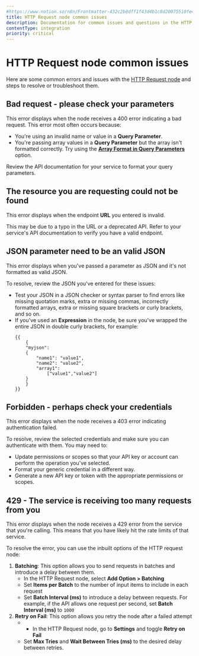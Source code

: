 ```yaml
---
#https://www.notion.so/n8n/Frontmatter-432c2b8dff1f43d4b1c8d20075510fe4
title: HTTP Request node common issues 
description: Documentation for common issues and questions in the HTTP Request node in n8n, a workflow automation platform. Includes details of the issue and suggested solutions.
contentType: integration
priority: critical
---
```


# HTTP Request node common issues

Here are some common errors and issues with the [HTTP Request node](/integrations/builtin/core-nodes/n8n-nodes-base.httprequest/) and steps to resolve or troubleshoot them.

## Bad request - please check your parameters

This error displays when the node receives a 400 error indicating a bad request. This error most often occurs because:

* You're using an invalid name or value in a **Query Parameter**.
* You're passing array values in a **Query Parameter** but the array isn't formatted correctly. Try using the [**Array Format in Query Parameters**](/integrations/builtin/core-nodes/n8n-nodes-base.httprequest/#array-format-in-query-parameters) option.

Review the API documentation for your service to format your query parameters.

<!-- vale off -->
## The resource you are requesting could not be found
<!-- vale on -->

This error displays when the endpoint **URL** you entered is invalid.

This may be due to a typo in the URL or a deprecated API. Refer to your service's API documentation to verify you have a valid endpoint.

## JSON parameter need to be an valid JSON

This error displays when you've passed a parameter as JSON and it's not formatted as valid JSON.

To resolve, review the JSON you've entered for these issues:

* Test your JSON in a JSON checker or syntax parser to find errors like missing quotation marks, extra or missing commas, incorrectly formatted arrays, extra or missing square brackets or curly brackets, and so on.
* If you've used an **Expression** in the node, be sure you've wrapped the entire JSON in double curly brackets, for example:
    ```
    {{
        {
        "myjson":
        {
            "name1": "value1",
            "name2": "value2",
            "array1":
                ["value1","value2"]
        }
        }
    }}
    ```

## Forbidden - perhaps check your credentials

This error displays when the node receives a 403 error indicating authentication failed.

To resolve, review the selected credentials and make sure you can authenticate with them. You may need to:

* Update permissions or scopes so that your API key or account can perform the operation you've selected.
* Format your generic credential in a different way.
* Generate a new API key or token with the appropriate permissions or scopes.

## 429 - The service is receiving too many requests from you

This error displays when the node receives a 429 error from the service that you're calling. This means that you have likely hit the rate limits of that service.

To resolve the error, you can use the inbuilt options of the HTTP request node:
1. **Batching**: This option allows you to send requests in batches and introduce a delay between them.
   - In the HTTP Request node, select **Add Option > Batching**
   - Set **Items per Batch** to the number of input items to include in each request
   - Set **Batch Interval (ms)** to introduce a delay between requests. For example, if the API allows one request per second, set **Batch Interval (ms)** to `1000`
2. **Retry on Fail**: This option allows you retry the node after a failed attempt
   - - In the HTTP Request node, go to **Settings** and toggle **Retry on Fail**
	- Set **Max Tries** and **Wait Between Tries (ms)** to the desired delay between retries.
